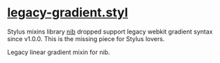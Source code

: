 # [legacy-gradient.styl](https://github.com/BYODKM/legacy-gradient.styl/blob/master/legacy-gradient.styl)

Stylus mixins library [nib](https://github.com/visionmedia/nib/releases) dropped support legacy webkit gradient syntax since v1.0.0. This is the missing piece for Stylus lovers.

Legacy linear gradient mixin for nib.
